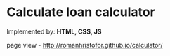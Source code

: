Calculate loan calculator
===

Implemented by: **HTML, CSS, JS**

page view - http://romanhristofor.github.io/calculator/
